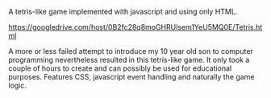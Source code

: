 A tetris-like game implemented with javascript and using only HTML.

https://googledrive.com/host/0B2fc28q8moGHRUlsem1YeU5MQ0E/Tetris.html

A more or less failed attempt to introduce my 10 year old son to computer programming nevertheless resulted in this tetris-like game. It only took a couple of hours to create and can possibly be used for educational purposes. Features CSS, javascript event handling and naturally the game logic.